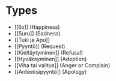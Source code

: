 # Types 

-  [[Ilo]] (Happiness)
- [[Suru]] (Sadness)
- [[Tuki ja Apu]]
- [[Pyyntö]] (Request)
- [[Kieltäytyminen]] (Refusal)
- [[Hyväksyminen]] (Adoption)
- [[Viha tai valitus]] (Anger or Complain)
- [[Anteeksipyyntö]] (Apology)